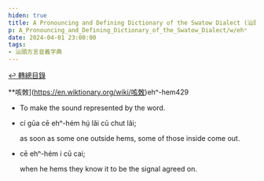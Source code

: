 ```yaml
---
hiden: true
title: A Pronouncing and Defining Dictionary of the Swatow Dialect (汕頭方言音義字典) / ehⁿ
p: A_Pronouncing_and_Defining_Dictionary_of_the_Swatow_Dialect/w/ehⁿ
date: 2024-04-01 23:00:00
tags: 
- 汕頭方言音義字典
---
```


[↩️ 轉總目錄](/A_Pronouncing_and_Defining_Dictionary_of_the_Swatow_Dialect)


**咳敇](https://en.wiktionary.org/wiki/咳敇)ehⁿ-hem429
- To make the sound represented by the word.

- cí gūa cē ehⁿ-hém hṳ́ lăi cū chut lâi;

  as soon as some one outside hems, some of those inside come out.

- cē ehⁿ-hém i cū cai;

  when he hems they know it to be the signal agreed on.